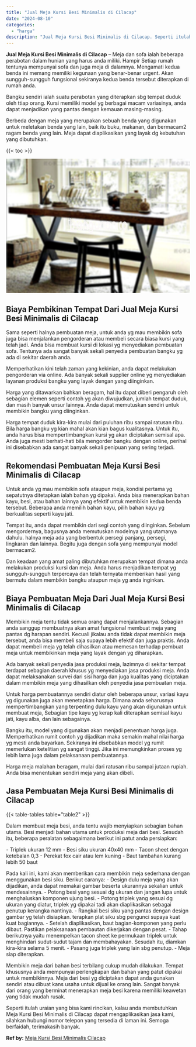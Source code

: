 ```yaml
---
title: "Jual Meja Kursi Besi Minimalis di Cilacap"
date: "2024-08-10"
categories: 
  - "harga"
description: "Jual Meja Kursi Besi Minimalis di Cilacap. Seperti itulah uraian yang bisa kami rincikan, kalau anda membutuhkan Meja Kursi Besi Minimalis di Cilacap dapat m..."
---
```


**Jual Meja Kursi Besi Minimalis di Cilacap** – Meja dan sofa ialah beberapa perabotan dalam hunian yang harus anda miliki. Hampir Setiap rumah tentunya mempunyai sofa dan juga meja di dalamnya. Mengamati kedua benda ini memang memiliki kegunaan yang benar-benar urgent. Akan sungguh-sungguh fungsional sekiranya kedua benda tersebut diterapkan di rumah anda.

Bangku sendiri ialah suatu perabotan yang diterapkan sbg tempat duduk oleh ttiap orang. Kursi memiliki model yg berbagai macam variasinya, anda dapat menjadikan yang pantas dengan kemauan masing-masing.

Berbeda dengan meja yang merupakan sebuah benda yang digunakan untuk meletakan benda yang lain, baik itu buku, makanan, dan bermacam2 ragam benda yang lain. Meja dapat diaplikasikan yang layak dg kebutuhan yang dibutuhkan.

{{< toc >}}

![Jual Meja Kursi Besi Minimalis di Cilacap](/images/jual-meja-besi-murah06.png)

## Biaya Pembikinan Tempat Dari Jual Meja Kursi Besi Minimalis di Cilacap

Sama seperti halnya pembuatan meja, untuk anda yg mau membikin sofa juga bisa menjalankan pengorderan atau membeli secara biasa kursi yang telah jadi. Anda bisa membuat kursi di lokasi yg menyediakan pembuatan sofa. Tentunya ada sangat banyak sekali penyedia pembuatan bangku yg ada di sekitar daerah anda.

Memperhatikan kini telah zaman yang kekinian, anda dapat melakukan pengorderan via online. Ada banyak sekali supplier online yg menyediakan layanan produksi bangku yang layak dengan yang diinginkan.

Harga yang ditawarkan bahkan beragam, hal itu dapat diberi pengaruh oleh sebagian elemen seperti contoh yg akan diwujudkan, jumlah tempat duduk, dan masih banyak unsur lainnya. Anda dapat memutuskan sendiri untuk membikin bangku yang diinginkan.

Harga tempat duduk kira-kira mulai dari puluhan ribu sampai ratusan ribu. Bila harga bangku yg kian mahal akan kian bagus kualitasnya. Untuk itu, anda harus bisa mempertimbangkan kursi yg akan diciptakan semisal apa. Anda juga mesti berhati-hati bila mengorder bangku dengan online, perihal ini disebabkan ada sangat banyak sekali penipuan yang sering terjadi.

## Rekomendasi Pembuatan Meja Kursi Besi Minimalis di Cilacap

Untuk anda yg mau membikin sofa ataupun meja, kondisi pertama yg sepatutnya ditetapkan ialah bahan yg dipakai. Anda bisa menerapkan bahan kayu, besi, atau bahan lainnya yang efektif untuk membikin kedua benda tersebut. Beberapa anda memilih bahan kayu, pilih bahan kayu yg berkualitas seperti kayu jati.

Tempat itu, anda dapat membikin dari segi contoh yang diinginkan. Sebelum mengordernya, bagusnya anda memutuskan modelnya yang utamanya dahulu. halnya meja ada yang berbentuk persegi panjang, persegi, lingkaran dan lainnya. Begitu juga dengan sofa yang mempunyai model bermacam2.

Dan keadaan yang amat paling dibutuhkan merupakan tempat dimana anda melakukan produksi kursi dan meja. Anda harus menjadikan tempat yg sungguh-sungguh terpercaya dan telah ternyata memberikan hasil yang bermutu dalam membikin bangku ataupun meja yg anda inginkan.

## Biaya Pembuatan Meja Dari Jual Meja Kursi Besi Minimalis di Cilacap

Membikin meja tentu tidak semua orang dapat menjalankannya. Sebagian anda sanggup membuatnya akan amat fungsional membuat meja yang pantas dg harapan sendiri. Kecuali jikalau anda tidak dapat membikin meja tersebut, anda bisa membeli saja supaya lebih efektif dan juga praktis. Anda dapat membeli meja yg telah dihasilkan atau memesan terhadap pembuat meja untuk membikinkan meja yang layak dengan yg diharapkan.

Ada banyak sekali penyedia jasa produksi meja, lazimnya di sekitar tempat terdapat sebagian daerah khusus yg menyediakan jasa produksi meja. Anda dapat melaksanakan survei dari sisi harga dan juga kualitas yang diciptakan dalam membikin meja yang dihasilkan oleh penyedia jasa pembuatan meja.

Untuk harga pembuatannya sendiri diatur oleh beberapa unsur, variasi kayu yg digunakan juga akan menetapkan harga. Dimana anda seharusnya mempertimbangkan yang terpenting dulu kayu yang akan digunakan untuk membuat meja, Sebagian tipe kayu yg kerap kali diterapkan semisal kayu jati, kayu alba, dan lain sebagainya.

Bangku itu, model yang digunakan akan menjadi penentuan harga juga. Memperhatikan rumit contoh yg dijadikan maka semakin mahal nilai harga yg mesti anda bayarkan. Sekiranya ini disebabkan model yg rumit memerlukan ketelitian yg sangat tinggi. Jika ini memungkinkan proses yg lebih lama juga dalam pelaksanaan pembuatannya.

Harga meja malahan beragam, mulai dari ratusan ribu sampai jutaan rupiah. Anda bisa menentukan sendiri meja yang akan dibeli.

## Jasa Pembuatan Meja Kursi Besi Minimalis di Cilacap

{{< table-tables table="table2" >}}

Dalam membuat meja besi, anda tentu wajib menyiapkan sebagian bahan utama. Besi menjadi bahan utama untuk produksi meja dari besi. Sesudah itu, beberapa peralatan sebagaimana berikut ini patut anda persiapkan:

\- Triplek ukuran 12 mm - Besi siku ukuran 40x40 mm - Tacon sheet dengan ketebalan 0,3 - Perekat fox cair atau lem kuning - Baut tambahan kurang lebih 50 baut

Pada kali ini, kami akan memberikan cara membikin meja sederhana dengan menggunakan besi siku. Berikut caranya: - Design dulu meja yang akan dijadikan, anda dapat memakai gambar beserta ukurannya sekalian untuk mendesainnya. - Potong besi yang sesuai dg ukuran dan jangan lupa untuk menghaluskan komponen ujung besi. - Potong triplek yang sesuai dg ukuran yang diatur, triplek yg dipakai tadi akan diaplikasikan sebagai penutup kerangka nantinya. - Rangkai besi siku yang pantas dengan design gambar yg telah disiapkan. terapkan plat siku sbg pengunci supaya kuat kuat bagiannya. - Setelah diaplikasikan, baut bagian-komponen yang perlu dibaut. Pastikan pelaksanaan pembautan dikerjakan dengan pesat. - Tahap berikutnya yaitu menempelkan tacon sheet ke permukaan triplek untuk menghindari sudut-sudut tajam dan membahayakan. Sesudah itu, diamkan kira-kira selama 5 menit. - Pasang juga triplek yang lain sbg penutup. - Meja siap diterapkan.

Membikin meja dari bahan besi terbilang cukup mudah dilakukan. Tempat khususnya anda mempunyai perlengkapan dan bahan yang patut dipakai untuk membikinnya. Meja dari besi yg diciptakan dapat anda gunakan sendiri atau dibuat kans usaha untuk dijual ke orang lain. Sangat banyak dari orang yang berminat menerapkan meja besi karena memiliki keawetan yang tidak mudah rusak.

Seperti itulah uraian yang bisa kami rincikan, kalau anda membutuhkan Meja Kursi Besi Minimalis di Cilacap dapat mengaplikasikan jasa kami, silahkan hubungi nomor telepon yang tersedia di laman ini. Semoga berfaidah, terimakasih banyak.

**Ref by:** [Meja Kursi Besi Minimalis Cilacap](https://id.wikipedia.org/wiki/Meja)
